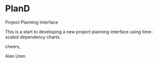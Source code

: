 # PlanD
Project Planning Interface


This is a start to developing a new project planning interface using time-scaled dependency charts.

cheers,


Alan Uren

